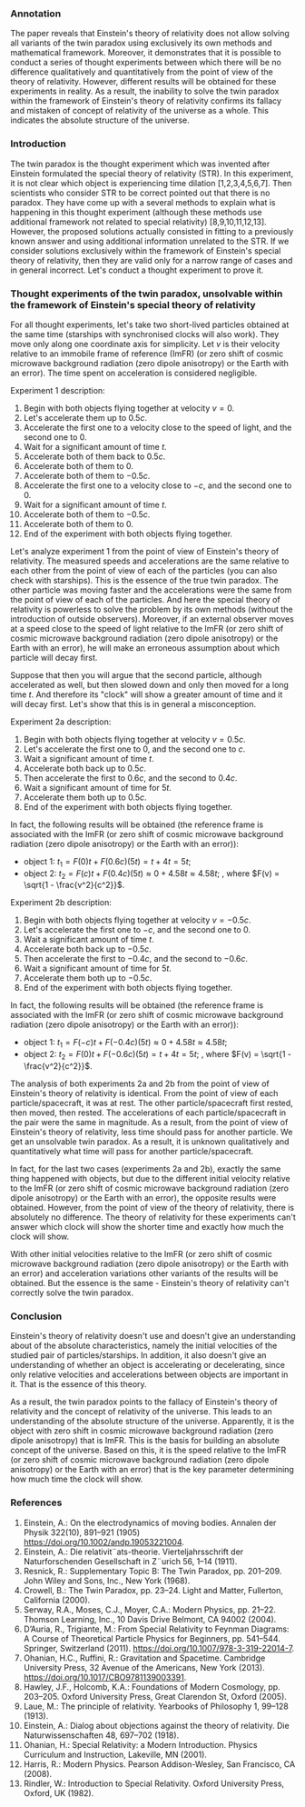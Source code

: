 
### Annotation

The paper reveals that Einstein's theory of relativity does not allow solving all variants of the twin paradox using exclusively its own methods and mathematical framework. Moreover, it demonstrates that it is possible to conduct a series of thought experiments between which there will be no difference qualitatively and quantitatively from the point of view of the theory of relativity. However, different results will be obtained for these experiments in reality.
As a result, the inability to solve the twin paradox within the framework of Einstein's theory of relativity confirms its fallacy and mistaken of concept of relativity of the universe as a whole. This indicates the absolute structure of the universe.
### Introduction

The twin paradox is the thought experiment which was invented after Einstein formulated the special theory of relativity (STR). In this experiment, it is not clear which object is experiencing time dilation [1,2,3,4,5,6,7]. Then scientists who consider STR to be correct pointed out that there is no paradox. They have come up with a several methods to explain what is happening in this thought experiment (although these methods use additional framework not related to special relativity) [8,9,10,11,12,13]. However, the proposed solutions actually consisted in fitting to a previously known answer and using additional information unrelated to the STR. If we consider solutions exclusively within the framework of Einstein's special theory of relativity, then they are valid only for a narrow range of cases and in general incorrect. Let's conduct a thought experiment to prove it.

### Thought experiments of the twin paradox, unsolvable within the framework of Einstein's special theory of relativity

For all thought experiments, let's take two short-lived particles obtained at the same time (starships with synchronised clocks will also work). They move only along one coordinate axis for simplicity. Let $v$ is their velocity relative to an immobile frame of reference (ImFR) (or zero shift of cosmic microwave background radiation (zero dipole anisotropy) or the Earth with an error). The time spent on acceleration is considered negligible.

Experiment 1 description:

1. Begin with both objects flying together at velocity $v=0$. 
2. Let's accelerate them up to $0.5c$. 
3. Accelerate the first one to a velocity close to the speed of light, and the second one to 0. 
4. Wait for a significant amount of time $t$. 
5. Accelerate both of them back to $0.5c$. 
6. Accelerate both of them to 0. 
7. Accelerate both of them to $-0.5c$. 
8. Accelerate the first one to a velocity close to $-c$, and the second one to 0. 
9. Wait for a significant amount of time $t$. 
10. Accelerate both of them to $-0.5c$. 
11. Accelerate both of them to 0. 
12. End of the experiment with both objects flying together.

Let's analyze experiment 1 from the point of view of Einstein's theory of relativity.
The measured speeds and accelerations are the same relative to each other from the point of view of each of the particles (you can also check with starships). This is the essence of the true twin paradox. The other particle was moving faster and the accelerations were the same from the point of view of each of the particles. And here the special theory of relativity is powerless to solve the problem by its own methods (without the introduction of outside observers). Moreover, if an external observer moves at a speed close to the speed of light relative to the ImFR (or zero shift of cosmic microwave background radiation (zero dipole anisotropy) or the Earth with an error), he will make an erroneous assumption about which particle will decay first.

Suppose that then you will argue that the second particle, although accelerated as well, but then slowed down and only then moved for a long time $t$. And therefore its "clock" will show a greater amount of time and it will decay first. Let's show that this is in general a misconception.

Experiment 2a description:

1. Begin with both objects flying together at velocity $v=0.5c$. 
2. Let's accelerate the first one to 0, and the second one to $c$. 
3. Wait a significant amount of time $t$. 
4. Accelerate both back up to $0.5c$. 
5. Then accelerate the first to $0.6c$, and the second to $0.4c$. 
6. Wait a significant amount of time for $5t$. 
7. Accelerate them both up to $0.5c$. 
8. End of the experiment with both objects flying together.

In fact, the following results will be obtained (the reference frame is associated with the ImFR (or zero shift of cosmic microwave background radiation (zero dipole anisotropy) or the Earth with an error)): 

- object 1: $t_1=F(0)t+F(0.6c)(5t)=t+4t=5t$; 
- object 2: $t_2=F(c)t+F(0.4c)(5t)\approx0+4.58t\approx4.58t$; 
, where $F(v) = \sqrt{1 - \frac{v^2}{c^2}}$. 

Experiment 2b description:

1. Begin with both objects flying together at velocity $v=-0.5c$. 
2. Let's accelerate the first one to $-c$, and the second one to 0. 
3. Wait a significant amount of time $t$. 
4. Accelerate both back up to $-0.5c$. 
5. Then accelerate the first to $-0.4c$, and the second to $-0.6c$. 
6. Wait a significant amount of time for $5t$.  
7. Accelerate them both up to $-0.5c$. 
8. End of the experiment with both objects flying together. 

In fact, the following results will be obtained (the reference frame is associated with the ImFR (or zero shift of cosmic microwave background radiation (zero dipole anisotropy) or the Earth with an error)): 

- object 1: $t_1=F(-c)t+F(-0.4c)(5t)\approx0+4.58t\approx4.58t$; 
- object 2: $t_2=F(0)t+F(-0.6c)(5t)=t+4t=5t$; 
, where $F(v) = \sqrt{1 - \frac{v^2}{c^2}}$. 

The analysis of both experiments 2a and 2b from the point of view of Einstein's theory of relativity is identical.
From the point of view of each particle/spacecraft, it was at rest. The other particle/spacecraft first rested, then moved, then rested. The accelerations of each particle/spacecraft in the pair were the same in magnitude. As a result, from the point of view of Einstein's theory of relativity, less time should pass for another particle. We get an unsolvable twin paradox. As a result, it is unknown qualitatively and quantitatively what time will pass for another particle/spacecraft.

In fact, for the last two cases (experiments 2a and 2b), exactly the same thing happened with objects, but due to the different initial velocity relative to the ImFR (or zero shift of cosmic microwave background radiation (zero dipole anisotropy) or the Earth with an error), the opposite results were obtained. However, from the point of view of the theory of relativity, there is absolutely no difference. The theory of relativity for these experiments can't answer which clock will show the shorter time and exactly how much the clock will show.

With other initial velocities relative to the ImFR (or zero shift of cosmic microwave background radiation (zero dipole anisotropy) or the Earth with an error) and acceleration variations other variants of the results will be obtained. But the essence is the same - Einstein's theory of relativity can't correctly solve the twin paradox.

### Conclusion

Einstein's theory of relativity doesn't use and doesn't give an understanding about of the absolute characteristics, namely the initial velocities of the studied pair of particles/starships. In addition, it also doesn't give an understanding of whether an object is accelerating or decelerating, since only relative velocities and accelerations between objects are important in it. That is the essence of this theory. 

As a result, the twin paradox points to the fallacy of Einstein's theory of relativity and the concept of relativity of the universe. This leads to an understanding of the absolute structure of the universe. Apparently, it is the object with zero shift in cosmic microwave background radiation (zero dipole anisotropy) that is ImFR. This is the basis for building an absolute concept of the universe. Based on this, it is the speed relative to the ImFR (or zero shift of cosmic microwave background radiation (zero dipole anisotropy) or the Earth with an error) that is the key parameter determining how much time the clock will show.

### References

1. Einstein, A.: On the electrodynamics of moving bodies. Annalen der Physik 322(10), 891–921 (1905) https://doi.org/10.1002/andp.19053221004.
2. Einstein, A.: Die relativit¨ats-theorie. Vierteljahrsschrift der Naturforschenden Gesellschaft in Z¨urich 56, 1–14 (1911).
3. Resnick, R.: Supplementary Topic B: The Twin Paradox, pp. 201–209. John Wiley and Sons, Inc., New York (1968).
4. Crowell, B.: The Twin Paradox, pp. 23–24. Light and Matter, Fullerton, California (2000).
5. Serway, R.A., Moses, C.J., Moyer, C.A.: Modern Physics, pp. 21–22. Thomson Learning, Inc., 10 Davis Drive Belmont, CA 94002 (2004).
6. D’Auria, R., Trigiante, M.: From Special Relativity to Feynman Diagrams: A Course of Theoretical Particle Physics for Beginners, pp. 541–544. Springer, Switzerland (2011). https://doi.org/10.1007/978-3-319-22014-7.
7. Ohanian, H.C., Ruffini, R.: Gravitation and Spacetime. Cambridge University Press, 32 Avenue of the Americans, New York (2013). https://doi.org/10.1017/CBO9781139003391.
8. Hawley, J.F., Holcomb, K.A.: Foundations of Modern Cosmology, pp. 203–205. Oxford University Press, Great Clarendon St, Oxford (2005).
9. Laue, M.: The principle of relativity. Yearbooks of Philosophy 1, 99–128 (1913).
10. Einstein, A.: Dialog about objections against the theory of relativity. Die Naturwissenschaften 48, 697–702 (1918).
11. Ohanian, H.: Special Relativity: a Modern Introduction. Physics Curriculum and Instruction, Lakeville, MN (2001).
12. Harris, R.: Modern Physics. Pearson Addison-Wesley, San Francisco, CA (2008).
13. Rindler, W.: Introduction to Special Relativity. Oxford University Press, Oxford, UK (1982).

